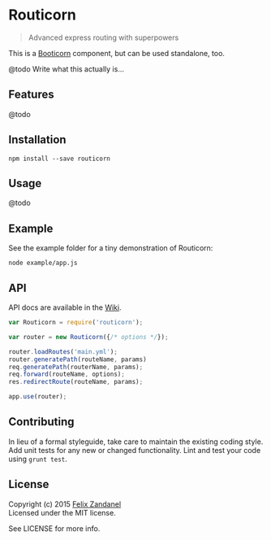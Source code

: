 # Routicorn

> Advanced express routing with superpowers

This is a [Booticorn]() component, but can be used standalone, too.

@todo Write what this actually is...

## Features

@todo

## Installation

```
npm install --save routicorn
```

## Usage

@todo

## Example

See the example folder for a tiny demonstration of Routicorn:

```shell
node example/app.js
```

## API

API docs are available in the [Wiki]().

```javascript
var Routicorn = require('routicorn');

var router = new Routicorn({/* options */});

router.loadRoutes('main.yml');
router.generatePath(routeName, params)
req.generatePath(routerName, params);
req.forward(routeName, options);
res.redirectRoute(routeName, params);

app.use(router);
```

## Contributing

In lieu of a formal styleguide, take care to maintain the existing coding style. Add unit tests for any new or changed functionality. Lint and test your code using `grunt test`.

## License

Copyright (c) 2015 [Felix Zandanel](http://felix.zandanel.me)  
Licensed under the MIT license.

See LICENSE for more info.

